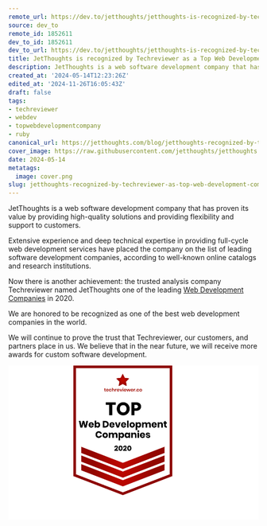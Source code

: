 ```yaml
---
remote_url: https://dev.to/jetthoughts/jetthoughts-is-recognized-by-techreviewer-as-a-top-web-development-company-in-2020-oom
source: dev_to
remote_id: 1852611
dev_to_id: 1852611
dev_to_url: https://dev.to/jetthoughts/jetthoughts-is-recognized-by-techreviewer-as-a-top-web-development-company-in-2020-oom
title: JetThoughts is recognized by Techreviewer as a Top Web Development Company in 2020
description: JetThoughts is a web software development company that has proven its value by providing high-quality...
created_at: '2024-05-14T12:23:26Z'
edited_at: '2024-11-26T16:05:43Z'
draft: false
tags:
- techreviewer
- webdev
- topwebdevelopmentcompany
- ruby
canonical_url: https://jetthoughts.com/blog/jetthoughts-recognized-by-techreviewer-as-top-web-development-company-in-2020-webdev/
cover_image: https://raw.githubusercontent.com/jetthoughts/jetthoughts.github.io/master/content/blog/jetthoughts-recognized-by-techreviewer-as-top-web-development-company-in-2020-webdev/cover.png
date: 2024-05-14
metatags:
  image: cover.png
slug: jetthoughts-recognized-by-techreviewer-as-top-web-development-company-in-2020-webdev
---
```

JetThoughts is a web software development company that has proven its value by providing high-quality solutions and providing flexibility and support to customers.

Extensive experience and deep technical expertise in providing full-cycle web development services have placed the company on the list of leading software development companies, according to well-known online catalogs and research institutions.

Now there is another achievement: the trusted analysis company Techreviewer named JetThoughts one of the leading [Web Development Companies](https://techreviewer.co/top-web-development-companies) in 2020.

We are honored to be recognized as one of the best web development companies in the world.

We will continue to prove the trust that Techreviewer, our customers, and partners place in us. We believe that in the near future, we will receive more awards for custom software development.

![](file_0.png)
